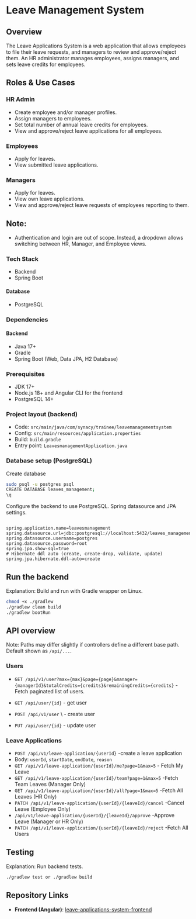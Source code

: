 # Leave Management System

## Overview
The Leave Applications System is a web application that allows employees to file their leave requests, and managers to review and approve/reject them. An HR administrator manages employees, assigns managers, and sets leave credits for employees.

## Roles & Use Cases
### HR Admin
- Create employee and/or manager profiles.
- Assign managers to employees.
- Set total number of annual leave credits for employees.
- View and approve/reject leave applications for all employees.

### Employees
- Apply for leaves.
- View submitted leave applications.

 ### Managers
- Apply for leaves.
- View own leave applications.
- View and approve/reject leave requests of employees reporting to them.

## Note:
- Authentication and login are out of scope. Instead, a dropdown allows switching between HR, Manager, and Employee views.

### Tech Stack
 - Backend
 - Spring Boot
#### Database
- PostgreSQL



### Dependencies
#### Backend
- Java 17+
- Gradle
- Spring Boot (Web, Data JPA, H2 Database)

### Prerequisites
- JDK 17+
- Node.js 18+ and Angular CLI for the frontend
- PostgreSQL 14+
### Project layout (backend)
- Code: `src/main/java/com/synacy/trainee/leavemanagementsystem`
- Config: `src/main/resources/application.properties`
- Build: `build.gradle`
- Entry point: `LeavesmanagementApplication.java`
### Database setup (PostgreSQL)
Create  database

```bash
sudo psql -u postgres psql
CREATE DATABASE leaves_management;
\q
```
Configure the backend to use PostgreSQL.
Spring datasource and JPA settings.
```properties

spring.application.name=leavesmanagement
spring.datasource.url=jdbc:postgresql://localhost:5432/leaves_management
spring.datasource.username=postgres
spring.datasource.password=root
spring.jpa.show-sql=true
# Hibernate ddl auto (create, create-drop, validate, update)
spring.jpa.hibernate.ddl-auto=create
```
## Run the backend
Explanation: Build and run with Gradle wrapper on Linux.
```bash
chmod +x ./gradlew
./gradlew clean build
./gradlew bootRun
```
## API overview
Note: Paths may differ slightly if controllers define a different base path. Default shown as `/api/...`.
### Users
  - `GET /api/v1/user?max={max}&page={page}&manager={managerId}&totalCredits={credits}&remainingCredits={credits}` \- Fetch  paginated list of users.

  - `GET /api/user/{id}` \- get user
  - `POST /api/v1/user` \ -  create user
  - `PUT /api/user/{id}` \- update user

### Leave Applications
  - `POST /api/v1/leave-application/{userId}` \-create a leave application
  - Body: `userId`, `startDate`, `endDate`, `reason`
  - `GET /api/v1/leave-application/{userId}/me?page=1&max=5` \- Fetch My Leave
  - `GET /api/v1/leave-application/{userId}/team?page=1&max=5` \-Fetch Team Leaves (Manager Only)
  - `GET /api/v1/leave-application/{userId}/all?page=1&max=5` \-Fetch All Leaves (HR Only)
  - `PATCH /api/v1/leave-application/{userId}/{leaveId}/cancel`  \-Cancel Leave (Employee Only)
  - `/api/v1/leave-application/{userId}/{leaveId}/approve` \-Approve Leave (Manager or HR Only)
  - `PATCH /api/v1/leave-application/{userId}/{leaveId}/reject` \-Fetch All Users





## Testing
Explanation: Run backend tests.
```bash
./gradlew test or ./gradlew build
```

## Repository Links
- **Frontend (Angular)**: [leave-applications-system-frontend](https://github.com/benedictEnjambre/leave-applications-system-frontend)  
